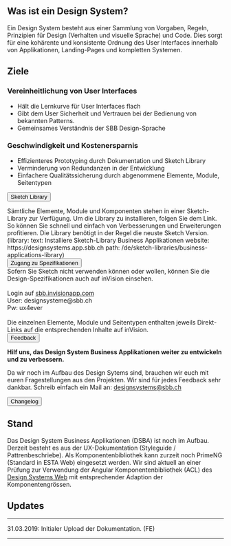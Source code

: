 ## Was ist ein Design System?
Ein Design System besteht aus einer Sammlung von Vorgaben, Regeln, Prinzipien für Design (Verhalten und visuelle Sprache) und Code.
Dies sorgt für eine kohärente und konsistente Ordnung des User Interfaces innerhalb von Applikationen, Landing-Pages und kompletten Systemen.

## Ziele

### Vereinheitlichung von User Interfaces
* Hält die Lernkurve für User Interfaces flach
* Gibt dem User Sicherheit und Vertrauen bei der Bedienung von bekannten Patterns.
* Gemeinsames Verständnis der SBB Design-Sprache

### Geschwindigkeit und Kostenersparnis 
* Effizienteres Prototyping durch Dokumentation und Sketch Library
* Verminderung von Redundanzen in der Entwicklung
* Einfachere Qualitätssicherung durch abgenommene Elemente, Module, Seitentypen

<button class="accordion">Sketch Library</button>
<div class="panel">
<div class="panel-conent">
Sämtliche Elemente, Module und Komponenten stehen in einer Sketch-Library zur Verfügung.
Um die Library zu installieren, folgen Sie dem Link. So können Sie schnell und einfach von Verbesserungen und Erweiterungen profitieren. Die Library benötigt in der Regel die neuste Sketch Version.
<br>
(library: text: Installiere Sketch-Library Business Applikationen website: https://designsystems.app.sbb.ch path: /de/sketch-libraries/business-applications-library)
</div>
</div>
<button class="accordion">Zugang zu Spezifikationen</button>
<div class="panel">
<div class="panel-conent">
Sofern Sie Sketch nicht verwenden können oder wollen, können Sie die Design-Spezifikationen auch auf inVision einsehen.<br><br>
Login auf <a href="https://sbb.invisionapp.com/">sbb.invisionapp.com</a><br>
User: designsysteme@sbb.ch<br>
Pw: ux4ever<br><br>
Die einzelnen Elemente, Module und Seitentypen enthalten jeweils Direkt-Links auf die entsprechenden Inhalte auf inVision. 
</div>
</div>
<button class="accordion">Feedback</button>
<div class="panel">
<div class="panel-conent">
	
**Hilf uns, das Design System Business Applikationen weiter zu entwickeln und zu verbessern.**

Da wir noch im Aufbau des Design Sytems sind, brauchen wir euch mit euren Fragestellungen aus den Projekten.
Wir sind für jedes Feedback sehr dankbar.
Schreib einfach ein Mail an: [designsystems@sbb.ch](mailto:designsystems@sbb.ch?subject=Feedback%20Design%20System%20Business%20Applikationen)

</div>
</div>
<button class="accordion">Changelog</button>
<div class="panel">
<div class="panel-conent">

## Stand

Das Design System Business Applikationen (DSBA) ist noch im Aufbau. Derzeit besteht es aus der UX-Dokumentation (Styleguide / Pattrenbeschriebe). Als Komponentenbibliothek kann zurzeit noch PrimeNG (Standard in ESTA Web) eingesetzt werden. Wir sind aktuell an einer Prüfung zur Verwendung der Angular Komponentenbibliothek (ACL) des [Design Systems Web](https://digital.sbb.ch/websites) mit entsprechender Adaption der Komponentengrössen.

## Updates
* * *
31.03.2019: Initialer Upload der Dokumentation. (FE)
* * *

</div>
</div>